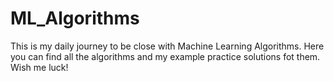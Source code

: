 # ML_Algorithms
This is my daily journey to be close with Machine Learning Algorithms. Here you can find all the algorithms and my example practice solutions fot them. Wish me luck!
